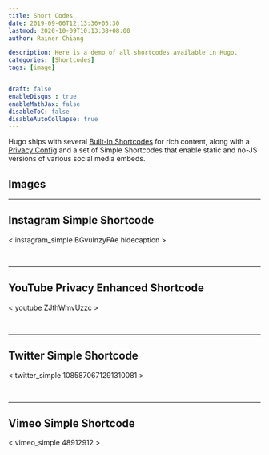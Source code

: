 ```yaml
---
title: Short Codes
date: 2019-09-06T12:13:36+05:30
lastmod: 2020-10-09T10:13:38+08:00
author: Rainer Chiang

description: Here is a demo of all shortcodes available in Hugo.
categories: [Shortcodes]
tags: [image]


draft: false
enableDisqus : true
enableMathJax: false
disableToC: false
disableAutoCollapse: true
---
```


Hugo ships with several [Built-in Shortcodes](https://gohugo.io/content-management/shortcodes/#use-hugo-s-built-in-shortcodes) for rich content, along with a [Privacy Config](https://gohugo.io/about/hugo-and-gdpr/) and a set of Simple Shortcodes that enable static and no-JS versions of various social media embeds.

## Images





---

## Instagram Simple Shortcode

< instagram_simple BGvuInzyFAe hidecaption >

<br>

---

## YouTube Privacy Enhanced Shortcode

< youtube ZJthWmvUzzc >

<br>

---

## Twitter Simple Shortcode

< twitter_simple 1085870671291310081 >

<br>

---

## Vimeo Simple Shortcode

< vimeo_simple 48912912 >
